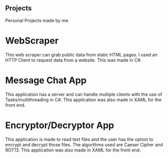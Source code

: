 ## Projects
Personal Projects made by me

# WebScraper
This web scraper can grab public data from static HTML pages. I used an HTTP Client to request data from a website. This was made in C#.

# Message Chat App
This application has a server and can handle multiple clients with the use of Tasks/multithreading in C#. This application was also made in XAML for the front end.

# Encryptor/Decryptor App
This application is made to read text files and the user has the option to encrypt and decrypt those files. The algorithms used are Caeser Cipher and ROT13. This application was also made in XAML for the front end.
